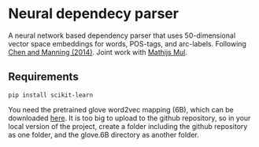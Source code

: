 # Neural dependecy parser

A neural network based dependency parser that uses 50-dimensional vector space embeddings for words, POS-tags, and arc-labels. Following [Chen and Manning (2014)](literature/Chen_Manning.pdf). Joint work with [Mathijs Mul](https://github.com/MathijsMul).

## Requirements
```
pip install scikit-learn
```
You need the pretrained glove word2vec mapping (6B), which can be downloaded [here](http://nlp.stanford.edu/data/glove.6B.zip). It is too big to upload to the github repository, so in your local version of the project, create a folder including the github repository as one folder, and the glove.6B directory as another folder.

